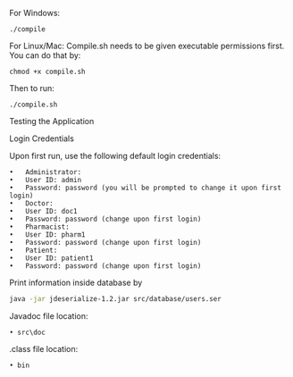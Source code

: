 
For Windows:
```
./compile
```

For Linux/Mac:
Compile.sh needs to be given executable permissions first. You can do that by:
```
chmod +x compile.sh
```
Then to run:
```
./compile.sh
```

Testing the Application

Login Credentials

Upon first run, use the following default login credentials:

	•	Administrator:
	•	User ID: admin
	•	Password: password (you will be prompted to change it upon first login)
	•	Doctor:
	•	User ID: doc1
	•	Password: password (change upon first login)
	•	Pharmacist:
	•	User ID: pharm1
	•	Password: password (change upon first login)
	•	Patient:
	•	User ID: patient1
	•	Password: password (change upon first login)

Print information inside database by
```bash
java -jar jdeserialize-1.2.jar src/database/users.ser
```
Javadoc file location:

	• src\doc
 
 .class file location:
 
	• bin
